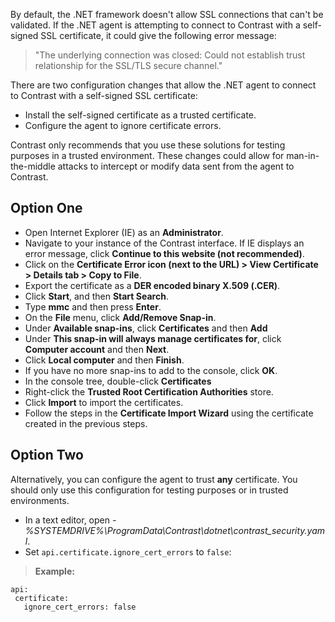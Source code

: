 <!--
title: "Use the .NET Agent with Contrast and a Self-Signed SSL Certificate"
description: "Use the .NET agent with a Contrast and self-signed SSL certificate"
tags: "configuration SSL certifications agent installation .NET"
-->

By default, the .NET framework doesn't allow SSL connections that can't be validated. If the .NET agent is attempting to connect to Contrast with a self-signed SSL certificate, it could give the following error message:

>"The underlying connection was closed: Could not establish trust relationship for the SSL/TLS secure channel."

There are two configuration changes that allow the .NET agent to connect to Contrast with a self-signed SSL certificate: 

* Install the self-signed certificate as a trusted certificate. 
* Configure the agent to ignore certificate errors. 

Contrast only recommends that you use these solutions for testing purposes in a trusted environment. These changes could allow for man-in-the-middle attacks to intercept or modify data sent from the agent to Contrast. 

## Option One

* Open Internet Explorer (IE) as an **Administrator**.
* Navigate to your instance of the Contrast interface. If IE displays an error message, click **Continue to this website (not recommended)**.
* Click on the **Certificate Error icon (next to the URL) > View Certificate > Details tab > Copy to File**.
* Export the certificate as a **DER encoded binary X.509 (.CER)**.
* Click **Start**, and then **Start Search**. 
* Type **mmc** and then press **Enter**.
* On the **File** menu, click **Add/Remove Snap-in**. 
* Under **Available snap-ins**, click **Certificates** and then **Add**
* Under **This snap-in will always manage certificates for**, click **Computer account** and then **Next**. 
* Click **Local computer** and then **Finish**. 
* If you have no more snap-ins to add to the console, click **OK**. 
* In the console tree, double-click **Certificates**
* Right-click the **Trusted Root Certification Authorities** store.
* Click **Import** to import the certificates. 
* Follow the steps in the **Certificate Import Wizard** using the certificate created in the previous steps. 


## Option Two 

Alternatively, you can configure the agent to trust **any** certificate. You should only use this configuration for testing purposes or in trusted environments.

* In a text editor, open *-%SYSTEMDRIVE%\ProgramData\Contrast\dotnet\contrast_security.yaml*. 
* Set `api.certificate.ignore_cert_errors` to `false`: 

> **Example:** 
 ```
api:
  certificate:
    ignore_cert_errors: false
 ```
